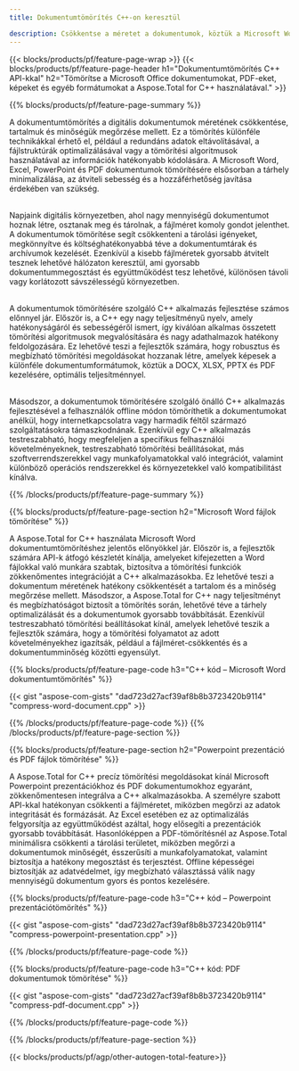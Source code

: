 ```yaml
---
title: Dokumentumtömörítés C++-on keresztül

description: Csökkentse a méretet a dokumentumok, köztük a Microsoft Word, Excel, PowerPoint, PDF és Képek tömörítésével a C++ alkalmazáson keresztül. Tesztelje online a tömörítési eredményt.
---
```


{{< blocks/products/pf/feature-page-wrap >}}
{{< blocks/products/pf/feature-page-header h1="Dokumentumtömörítés C++ API-kkal" h2="Tömörítse a Microsoft Office dokumentumokat, PDF-eket, képeket és egyéb formátumokat a Aspose.Total for C++ használatával." >}}

{{% blocks/products/pf/feature-page-summary %}}

A dokumentumtömörítés a digitális dokumentumok méretének csökkentése, tartalmuk és minőségük megőrzése mellett. Ez a tömörítés különféle technikákkal érhető el, például a redundáns adatok eltávolításával, a fájlstruktúrák optimalizálásával vagy a tömörítési algoritmusok használatával az információk hatékonyabb kódolására. A Microsoft Word, Excel, PowerPoint és PDF dokumentumok tömörítésére elsősorban a tárhely minimalizálása, az átviteli sebesség és a hozzáférhetőség javítása érdekében van szükség.<br /><br />

Napjaink digitális környezetben, ahol nagy mennyiségű dokumentumot hoznak létre, osztanak meg és tárolnak, a fájlméret komoly gondot jelenthet. A dokumentumok tömörítése segít csökkenteni a tárolási igényeket, megkönnyítve és költséghatékonyabbá téve a dokumentumtárak és archívumok kezelését. Ezenkívül a kisebb fájlméretek gyorsabb átvitelt tesznek lehetővé hálózaton keresztül, ami gyorsabb dokumentummegosztást és együttműködést tesz lehetővé, különösen távoli vagy korlátozott sávszélességű környezetben.<br /><br />

A dokumentumok tömörítésére szolgáló C++ alkalmazás fejlesztése számos előnnyel jár. Először is, a C++ egy nagy teljesítményű nyelv, amely hatékonyságáról és sebességéről ismert, így kiválóan alkalmas összetett tömörítési algoritmusok megvalósítására és nagy adathalmazok hatékony feldolgozására. Ez lehetővé teszi a fejlesztők számára, hogy robusztus és megbízható tömörítési megoldásokat hozzanak létre, amelyek képesek a különféle dokumentumformátumok, köztük a DOCX, XLSX, PPTX és PDF kezelésére, optimális teljesítménnyel.<br /><br />

Másodszor, a dokumentumok tömörítésére szolgáló önálló C++ alkalmazás fejlesztésével a felhasználók offline módon tömöríthetik a dokumentumokat anélkül, hogy internetkapcsolatra vagy harmadik féltől származó szolgáltatásokra támaszkodnának. Ezenkívül egy C++ alkalmazás testreszabható, hogy megfeleljen a specifikus felhasználói követelményeknek, testreszabható tömörítési beállításokat, más szoftverrendszerekkel vagy munkafolyamatokkal való integrációt, valamint különböző operációs rendszerekkel és környezetekkel való kompatibilitást kínálva.

{{% /blocks/products/pf/feature-page-summary  %}}

{{% blocks/products/pf/feature-page-section  h2="Microsoft Word fájlok tömörítése" %}}

A Aspose.Total for C++ használata Microsoft Word dokumentumtömörítéshez jelentős előnyökkel jár. Először is, a fejlesztők számára API-k átfogó készletét kínálja, amelyeket kifejezetten a Word fájlokkal való munkára szabtak, biztosítva a tömörítési funkciók zökkenőmentes integrációját a C++ alkalmazásokba. Ez lehetővé teszi a dokumentum méretének hatékony csökkentését a tartalom és a minőség megőrzése mellett. Másodszor, a Aspose.Total for C++ nagy teljesítményt és megbízhatóságot biztosít a tömörítés során, lehetővé téve a tárhely optimalizálását és a dokumentumok gyorsabb továbbítását. Ezenkívül testreszabható tömörítési beállításokat kínál, amelyek lehetővé teszik a fejlesztők számára, hogy a tömörítési folyamatot az adott követelményekhez igazítsák, például a fájlméret-csökkentés és a dokumentumminőség közötti egyensúlyt.

{{% blocks/products/pf/feature-page-code h3="C++ kód – Microsoft Word dokumentumtömörítés" %}}

{{< gist "aspose-com-gists" "dad723d27acf39af8b8b3723420b9114" "compress-word-document.cpp" >}}

{{% /blocks/products/pf/feature-page-code  %}}
{{% /blocks/products/pf/feature-page-section %}}

{{% blocks/products/pf/feature-page-section  h2="Powerpoint prezentáció és PDF fájlok tömörítése" %}}

A Aspose.Total for C++ precíz tömörítési megoldásokat kínál Microsoft Powerpoint prezentációkhoz és PDF dokumentumokhoz egyaránt, zökkenőmentesen integrálva a C++ alkalmazásokba. A személyre szabott API-kkal hatékonyan csökkenti a fájlméretet, miközben megőrzi az adatok integritását és formázását. Az Excel esetében ez az optimalizálás felgyorsítja az együttműködést azáltal, hogy elősegíti a prezentációk gyorsabb továbbítását. Hasonlóképpen a PDF-tömörítésnél az Aspose.Total minimálisra csökkenti a tárolási területet, miközben megőrzi a dokumentumok minőségét, ésszerűsíti a munkafolyamatokat, valamint biztosítja a hatékony megosztást és terjesztést. Offline képességei biztosítják az adatvédelmet, így megbízható választássá válik nagy mennyiségű dokumentum gyors és pontos kezelésére. 

{{% blocks/products/pf/feature-page-code h3="C++ kód – Powerpoint prezentációtömörítés" %}}

{{< gist "aspose-com-gists" "dad723d27acf39af8b8b3723420b9114" "compress-powerpoint-presentation.cpp" >}}

{{% /blocks/products/pf/feature-page-code  %}}

{{% blocks/products/pf/feature-page-code h3="C++ kód: PDF dokumentumok tömörítése" %}}

{{< gist "aspose-com-gists" "dad723d27acf39af8b8b3723420b9114" "compress-pdf-document.cpp" >}}

{{% /blocks/products/pf/feature-page-code  %}}

{{% /blocks/products/pf/feature-page-section %}}

{{< blocks/products/pf/agp/other-autogen-total-feature>}}